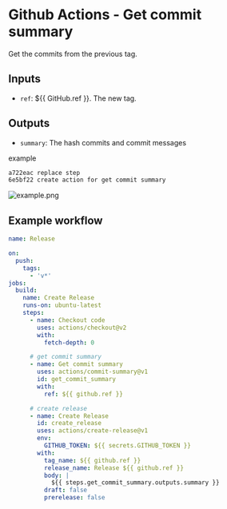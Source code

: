 # Github Actions - Get commit summary

Get the commits from the previous tag.

## Inputs

- `ref`: ${{ GitHub.ref }}. The new tag.


## Outputs

- `summary`: The hash commits and commit messages

example
```sh
a722eac replace step
6e5bf22 create action for get commit summary
```

![example.png](https://user-images.githubusercontent.com/17779386/105448596-ebd14e00-5cb9-11eb-95c4-c280c36d7288.png)

## Example workflow

```yaml
name: Release

on:
  push:
    tags:
      - 'v*'
jobs:
  build:
    name: Create Release
    runs-on: ubuntu-latest
    steps:
      - name: Checkout code
        uses: actions/checkout@v2
        with:
          fetch-depth: 0

      # get commit summary
      - name: Get commit summary
        uses: actions/commit-summary@v1
        id: get_commit_summary
        with:
          ref: ${{ github.ref }}

      # create release
      - name: Create Release
        id: create_release
        uses: actions/create-release@v1
        env:
          GITHUB_TOKEN: ${{ secrets.GITHUB_TOKEN }}
        with:
          tag_name: ${{ github.ref }}
          release_name: Release ${{ github.ref }}
          body: |
            ${{ steps.get_commit_summary.outputs.summary }}
          draft: false
          prerelease: false
```
